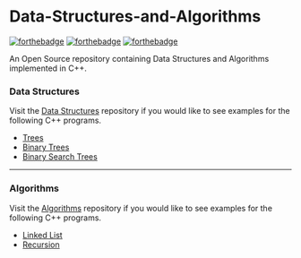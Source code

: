 # Data-Structures-and-Algorithms

[![forthebadge](https://forthebadge.com/images/badges/built-with-love.svg)](https://forthebadge.com) [![forthebadge](https://forthebadge.com/images/badges/for-you.svg)](https://forthebadge.com) [![forthebadge](https://forthebadge.com/images/badges/made-with-c-plus-plus.svg)](https://forthebadge.com)

An Open Source repository containing Data Structures and Algorithms implemented in C++.

### Data Structures

Visit the [Data Structures](https://github.com/kunal299/Data-Structures-and-Algorithms/tree/main/Data%20Structures) repository if you would like to see examples for the following C++ programs.

- [Trees](https://github.com/kunal299/Data-Structures-and-Algorithms/tree/main/Data%20Structures/Trees)
- [Binary Trees](https://github.com/kunal299/Data-Structures-and-Algorithms/tree/main/Data%20Structures/Binary%20Trees)
- [Binary Search Trees](https://github.com/kunal299/Data-Structures-and-Algorithms/tree/main/Data%20Structures/Binary%20Search%20Trees)

___

### Algorithms

Visit the [Algorithms](https://github.com/kunal299/Data-Structures-and-Algorithms/tree/main/Algorithms) repository if you would like to see examples for the following C++ programs.

- [Linked List](https://github.com/kunal299/Data-Structures-and-Algorithms/tree/main/Algorithms/Linked%20List)
- [Recursion](https://github.com/kunal299/Data-Structures-and-Algorithms/tree/main/Algorithms/Recursion)
